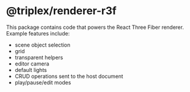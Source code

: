 # @triplex/renderer-r3f

This package contains code that powers the React Three Fiber renderer. Example
features include:

- scene object selection
- grid
- transparent helpers
- editor camera
- default lights
- CRUD operations sent to the host document
- play/pause/edit modes
